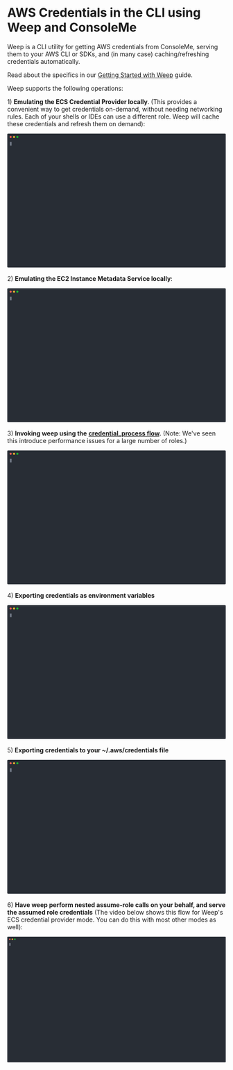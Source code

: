 # AWS Credentials in the CLI using Weep and ConsoleMe

Weep is a CLI utility for getting AWS credentials from ConsoleMe, serving them to your AWS CLI or SDKs, and \(in many case\) caching/refreshing credentials automatically.

Read about the specifics in our [Getting Started with Weep](cli.md) guide.

Weep supports the following operations:

1\) **Emulating the ECS Credential Provider locally**. \(This provides a convenient way to get credentials on-demand, without needing networking rules. Each of your shells or IDEs can use a different role. Weep will cache these credentials and refresh them on demand\):

![](../.gitbook/assets/ecs.svg)

2\) **Emulating the EC2 Instance Metadata Service locally**:

![](../.gitbook/assets/weep_metadata.svg)

3\) **Invoking weep using the** [**credential_process flow**](https://docs.aws.amazon.com/cli/latest/userguide/cli-configure-sourcing-external.html)**.** \(Note: We've seen this introduce performance issues for a large number of roles.\)

![](../.gitbook/assets/weep_credential_provider.svg)

4\) **Exporting credentials as environment variables**

![](../.gitbook/assets/weep_env_variable%20%281%29.svg)

5\) **Exporting credentials to your ~/.aws/credentials file**

![](../.gitbook/assets/weep_file%20%281%29.svg)

6\) **Have weep perform nested assume-role calls on your behalf, and serve the assumed role credentials** \(The video below shows this flow for Weep's ECS credential provider mode. You can do this with most other modes as well\):

![](../.gitbook/assets/weep-ecs-assume-role.svg)
